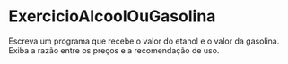 # ExercicioAlcoolOuGasolina
Escreva um programa que recebe o valor do etanol e o valor da gasolina. Exiba a razão entre os preços e a recomendação de uso.
